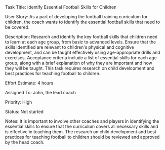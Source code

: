 Task Title: Identify Essential Football Skills for Children

User Story: As a part of developing the football training curriculum for children, the coach wants to identify the essential football skills that need to be covered.

Description: Research and identify the key football skills that children need to learn at each age group, from basic to advanced levels. Ensure that the skills identified are relevant to children's physical and cognitive development, and can be taught effectively using age-appropriate drills and exercises. Acceptance criteria include a list of essential skills for each age group, along with a brief explanation of why they are important and how they will be taught. This task requires research on child development and best practices for teaching football to children.

Effort Estimate: 4 hours

Assigned To: John, the lead coach

Priority: High

Status: Not started

Notes: It is important to involve other coaches and players in identifying the essential skills to ensure that the curriculum covers all necessary skills and is effective in teaching them. The research on child development and best practices for teaching football to children should be reviewed and approved by the head coach.

